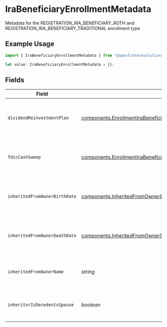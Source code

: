 # IraBeneficiaryEnrollmentMetadata

Metadata for the REGISTRATION_IRA_BENEFICIARY_ROTH and REGISTRATION_IRA_BENEFICIARY_TRADITIONAL enrollment type

## Example Usage

```typescript
import { IraBeneficiaryEnrollmentMetadata } from "@apexfintechsolutions/ascend-sdk/models/components";

let value: IraBeneficiaryEnrollmentMetadata = {};
```

## Fields

| Field                                                                                                                                                                          | Type                                                                                                                                                                           | Required                                                                                                                                                                       | Description                                                                                                                                                                    | Example                                                                                                                                                                        |
| ------------------------------------------------------------------------------------------------------------------------------------------------------------------------------ | ------------------------------------------------------------------------------------------------------------------------------------------------------------------------------ | ------------------------------------------------------------------------------------------------------------------------------------------------------------------------------ | ------------------------------------------------------------------------------------------------------------------------------------------------------------------------------ | ------------------------------------------------------------------------------------------------------------------------------------------------------------------------------ |
| `dividendReinvestmentPlan`                                                                                                                                                     | [components.EnrollmentIraBeneficiaryEnrollmentMetadataDividendReinvestmentPlan](../../models/components/enrollmentirabeneficiaryenrollmentmetadatadividendreinvestmentplan.md) | :heavy_minus_sign:                                                                                                                                                             | Option to auto-enroll in dividend reinvestment; defaults to true                                                                                                               | DIVIDEND_REINVESTMENT_ENROLL                                                                                                                                                   |
| `fdicCashSweep`                                                                                                                                                                | [components.EnrollmentIraBeneficiaryEnrollmentMetadataFdicCashSweep](../../models/components/enrollmentirabeneficiaryenrollmentmetadatafdiccashsweep.md)                       | :heavy_minus_sign:                                                                                                                                                             | Option to auto-enroll in FDIC cash sweep; defaults to true                                                                                                                     | FDIC_CASH_SWEEP_ENROLL                                                                                                                                                         |
| `inheritedFromOwnerBirthDate`                                                                                                                                                  | [components.InheritedFromOwnerBirthDate](../../models/components/inheritedfromownerbirthdate.md)                                                                               | :heavy_minus_sign:                                                                                                                                                             | The birth date of the owner from whom the account is inherited                                                                                                                 |                                                                                                                                                                                |
| `inheritedFromOwnerDeathDate`                                                                                                                                                  | [components.InheritedFromOwnerDeathDate](../../models/components/inheritedfromownerdeathdate.md)                                                                               | :heavy_minus_sign:                                                                                                                                                             | The death date of the owner from whom the account is inherited                                                                                                                 |                                                                                                                                                                                |
| `inheritedFromOwnerName`                                                                                                                                                       | *string*                                                                                                                                                                       | :heavy_minus_sign:                                                                                                                                                             | The name of the owner from whom the account is inherited                                                                                                                       |                                                                                                                                                                                |
| `inheritorIsDecedentsSpouse`                                                                                                                                                   | *boolean*                                                                                                                                                                      | :heavy_minus_sign:                                                                                                                                                             | Indicates if the customer is the spouse of the decedent                                                                                                                        |                                                                                                                                                                                |